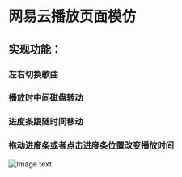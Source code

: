 # 网易云播放页面模仿
## 实现功能：
### 左右切换歌曲
### 播放时中间磁盘转动
### 进度条跟随时间移动
### 拖动进度条或者点击进度条位置改变播放时间
![Image text](https://raw.githubusercontent.com/lq19990329/wangyiyun/master/app/common/img/md.png)

